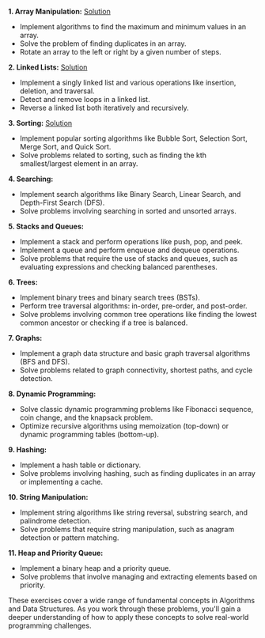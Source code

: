**1. Array Manipulation:** [Solution](solutions/Array%20Manipulation.md)
   - Implement algorithms to find the maximum and minimum values in an array.
   - Solve the problem of finding duplicates in an array.
   - Rotate an array to the left or right by a given number of steps.

**2. Linked Lists:** [Solution](solutions/Linked%20Lists.md)
   - Implement a singly linked list and various operations like insertion, deletion, and traversal.
   - Detect and remove loops in a linked list.
   - Reverse a linked list both iteratively and recursively.

**3. Sorting:** [Solution](solutions/Sorting.md)
   - Implement popular sorting algorithms like Bubble Sort, Selection Sort, Merge Sort, and Quick Sort.
   - Solve problems related to sorting, such as finding the kth smallest/largest element in an array.

**4. Searching:**
   - Implement search algorithms like Binary Search, Linear Search, and Depth-First Search (DFS).
   - Solve problems involving searching in sorted and unsorted arrays.

**5. Stacks and Queues:**
   - Implement a stack and perform operations like push, pop, and peek.
   - Implement a queue and perform enqueue and dequeue operations.
   - Solve problems that require the use of stacks and queues, such as evaluating expressions and checking balanced parentheses.

**6. Trees:**
   - Implement binary trees and binary search trees (BSTs).
   - Perform tree traversal algorithms: in-order, pre-order, and post-order.
   - Solve problems involving common tree operations like finding the lowest common ancestor or checking if a tree is balanced.

**7. Graphs:**
   - Implement a graph data structure and basic graph traversal algorithms (BFS and DFS).
   - Solve problems related to graph connectivity, shortest paths, and cycle detection.

**8. Dynamic Programming:**
   - Solve classic dynamic programming problems like Fibonacci sequence, coin change, and the knapsack problem.
   - Optimize recursive algorithms using memoization (top-down) or dynamic programming tables (bottom-up).

**9. Hashing:**
   - Implement a hash table or dictionary.
   - Solve problems involving hashing, such as finding duplicates in an array or implementing a cache.

**10. String Manipulation:**
   - Implement string algorithms like string reversal, substring search, and palindrome detection.
   - Solve problems that require string manipulation, such as anagram detection or pattern matching.

**11. Heap and Priority Queue:**
   - Implement a binary heap and a priority queue.
   - Solve problems that involve managing and extracting elements based on priority.

These exercises cover a wide range of fundamental concepts in Algorithms and Data Structures. As you work through these problems, you'll gain a deeper understanding of how to apply these concepts to solve real-world programming challenges.
